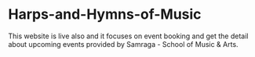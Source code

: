 # Harps-and-Hymns-of-Music
This website is live also and it focuses on event booking and get the detail about upcoming events provided by Samraga - School of Music & Arts.
